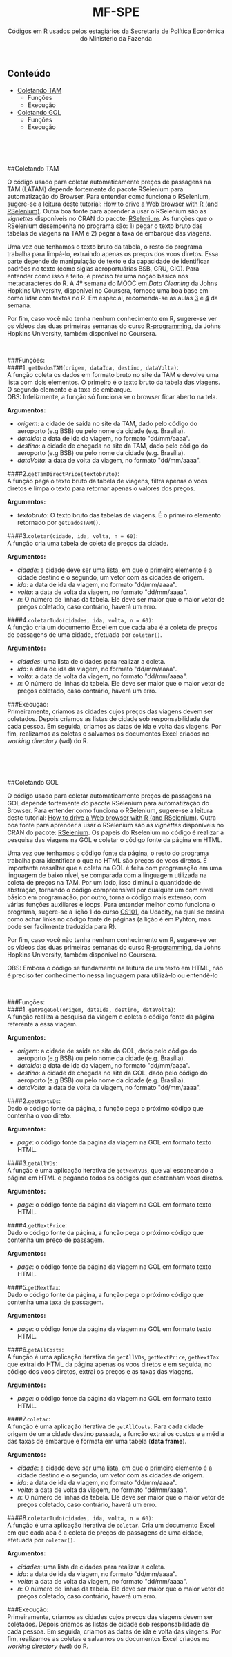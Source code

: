 <h1 align="center">MF-SPE</h1>
<p align="center">
  Códigos em R usados pelos estagiários da Secretaria de Política Econômica do Ministério da Fazenda
</p>
<br />

## Conteúdo

- [Coletando TAM](#coletando-tam)
  - Funções
  - Execução
- [Coletando GOL](#coletando-gol)
  - Funções
  - Execução

<br />
<br />
<br />

##Coletando TAM

O código usado para coletar automaticamente preços de passagens na TAM (LATAM) depende fortemente do pacote RSelenium para automatização do Browser. Para entender como funciona o RSelenium, sugere-se a leitura deste tutorial: [How to drive a Web browser with R (and RSelenium)][1]. Outra boa fonte para aprender a usar o RSelenium são as *vignettes* disponíveis no CRAN do pacote: [RSelenium][2]. As funções que o RSelenium desempenha no programa são: 1) pegar o texto bruto das tabelas de viagens na TAM e 2) pegar a taxa de embarque das viagens.  
  
Uma vez que tenhamos o texto bruto da tabela, o resto do programa trabalha para limpá-lo, extraindo apenas os preços dos voos diretos. Essa parte depende de manipulação de texto e da capacidade de identificar padrões no texto (como siglas aeroportuárias BSB, GRU, GIG). Para entender como isso é feito, é preciso ter uma noção básica nos metacaracteres do R. A 4º semana do MOOC em *Data Cleaning* da Johns Hopkins University, disponível no Coursera, fornece uma boa base em como lidar com textos no R. Em especial, recomenda-se as aulas [3][3] e [4][4] da semana.  
  
Por fim, caso você não tenha nenhum conhecimento em R, sugere-se ver os vídeos das duas primeiras semanas do curso [R-programming][5], da Johns Hopkins University, também disponível no Coursera.

[1]: http://www.computerworld.com/article/2971265/application-development/how-to-drive-a-web-browser-with-r-and-rselenium.html
[2]: https://cran.rstudio.com/web/packages/RSelenium/
[3]: https://d3c33hcgiwev3.cloudfront.net/_b3fbe6648dadbb7be034ad5fb60fe438_04_02_regularExpressions.pdf?Expires=1463788800&Signature=OfL0JyB~mg6lY~wujE3ZCVGHZ2ubjLPFs8-aSSCgOy9M8~6I9LRVhvd-wUibfCJvJY-b6dJDOa5lGtJLCqMY62Z43dffRDv1vwTk-Xwc6XBr29Kc~tEhVECz7kfJPj5AUX6ByOW~Tm2JpSsRj~io~ohfp80EYt7cJKAhzpGAIaE_&Key-Pair-Id=APKAJLTNE6QMUY6HBC5A
[4]: https://d3c33hcgiwev3.cloudfront.net/_e8959793d0eb07f2390ff487700daf5f_04_03_regularExpressionsII.pdf?Expires=1463788800&Signature=Cl-JQ3u-93Spipah1Spjvy1TuhXdw-OE9uTABIlYXOpJGsVNtlmK7RIae0xD2GpWTgrMB2qM64oHxfoDnTI0e73mKsyEeamd4yBxOH91~0445bZOqjhTNmrBiX~DmqQYyTMqJ0q1MNop0MjCrAz89M1jnMupHeX3JcWjcKL06x4_&Key-Pair-Id=APKAJLTNE6QMUY6HBC5A
[5]: https://www.coursera.org/learn/r-programming/home/welcome
  
<br />

###Funções:  
####1. `getDadosTAM(origem, dataIda, destino, dataVolta)`:  
A função coleta os dados em formato bruto no site da TAM e devolve uma lista com dois elementos.
O primeiro é o texto bruto da tabela das viagens. O segundo elemento é a taxa de embarque.  
OBS: Infelizmente, a função só funciona se o browser ficar aberto na tela.  
  
**Argumentos:**  
  * *origem*: a cidade de saída no site da TAM, dado pelo código do aeroporto (e.g BSB) ou pelo nome da cidade (e.g. Brasília).  
  * *dataIda*: a data de ida da viagem, no formato "dd/mm/aaaa".  
  * *destino*: a cidade de chegada no site da TAM, dado pelo código do aeroporto (e.g BSB) ou pelo nome da cidade (e.g. Brasília).  
  * *dataVolta*: a data de volta da viagem, no formato "dd/mm/aaaa".  
  
####2.`getTamDirectPrice(textobruto)`:  
A função pega o texto bruto da tabela de viagens, filtra apenas o voos diretos e limpa o texto para retornar apenas o valores dos preços.  
  
**Argumentos:**  
  * *textobruto*: O texto bruto das tabelas de viagens. É o primeiro elemento retornado por `getDadosTAM()`.  
  
####3.`coletar(cidade, ida, volta, n = 60)`:   
A função cria uma tabela de coleta de preços da cidade.  
  
**Argumentos:**  
  * *cidade*: a cidade deve ser uma lista, em que o primeiro elemento é a cidade destino e o segundo, um vetor com as cidades de origem.  
  * *ida*: a data de ida da viagem, no formato "dd/mm/aaaa".  
  * *volta*: a data de volta da viagem, no formato "dd/mm/aaaa".  
  * *n*: O número de linhas da tabela. Ele deve ser maior que o maior vetor de preços coletado, caso contrário, haverá um erro.   
  
####4.`coletarTudo(cidades, ida, volta, n = 60)`:   
A função cria um documento Excel em que cada aba é a coleta de preços de passagens de uma cidade, efetuada por `coletar()`.  
  
**Argumentos:**  
  * *cidades*: uma lista de cidades para realizar a coleta.  
  * *ida*: a data de ida da viagem, no formato "dd/mm/aaaa".  
  * *volta*: a data de volta da viagem, no formato "dd/mm/aaaa".  
  * *n*: O número de linhas da tabela. Ele deve ser maior que o maior vetor de preços coletado, caso contrário, haverá um erro.  
  
###Execução:   
Primeiramente, criamos as cidades cujos preços das viagens devem ser coletados.
Depois criamos as listas de cidade sob responsabilidade de cada pessoa. Em seguida, criamos as datas de ida e volta das viagens.
Por fim, realizamos as coletas e salvamos os documentos Excel criados no *working directory* (wd) do R.

<br />
<br />
<br />

##Coletando GOL

O código usado para coletar automaticamente preços de passagens na GOL depende fortemente do pacote RSelenium para automatização do Browser. Para entender como funciona o RSelenium, sugere-se a leitura deste tutorial: [How to drive a Web browser with R (and RSelenium)][1]. Outra boa fonte para aprender a usar o RSelenium são as *vignettes* disponíveis no CRAN do pacote: [RSelenium][2].  Os papeis do Rselenium no código é realizar a pesquisa das viagens na GOL e coletar o código fonte da página em HTML.  
  
Uma vez que tenhamos o código fonte da página, o resto do programa trabalha para identificar o que no HTML são preços de voos diretos. É importante ressaltar que a coleta na GOL é feita com programação em uma linguagem de baixo nível, se comparada com a linguagem utilizada na coleta de preços na TAM. Por um lado, isso diminui a quantidade de abstração, tornando o código compreensível por qualquer um com nível básico em programação, por outro, torna o código mais extenso, com várias funções auxiliares e loops. Para entender melhor como funciona o programa, sugere-se a lição 1 do curso [CS101][6], da Udacity, na qual se ensina como achar links no código fonte de páginas (a lição é em Pyhton, mas pode ser facilmente traduzida para R).
  
Por fim, caso você não tenha nenhum conhecimento em R, sugere-se ver os vídeos das duas primeiras semanas do curso [R-programming][5], da Johns Hopkins University, também disponível no Coursera.  
  
OBS: Embora o código se fundamente na leitura de um texto em HTML, não é preciso ter conhecimento nessa linguagem para utilizá-lo ou entendê-lo

[6]: https://classroom.udacity.com/courses/cs101

<br />

###Funções:  
####1. `getPageGol(origem, dataIda, destino, dataVolta)`:  
A função realiza a pesquisa da viagem e coleta o código fonte da página referente a essa viagem.  
  
**Argumentos:**  
  * *origem*: a cidade de saída no site da GOL, dado pelo código do aeroporto (e.g BSB) ou pelo nome da cidade (e.g. Brasília).  
  * *dataIda*: a data de ida da viagem, no formato "dd/mm/aaaa".  
  * *destino*: a cidade de chegada no site da GOL, dado pelo código do aeroporto (e.g BSB) ou pelo nome da cidade (e.g. Brasília).  
  * *dataVolta*: a data de volta da viagem, no formato "dd/mm/aaaa".  
  

####2.`getNextVDs`:  
Dado o código fonte da página, a função pega o próximo código que contenha o voo direto.  
  
**Argumentos:**  
  * *page*: o código fonte da página da viagem na GOL em formato texto HTML.  
  

####3.`getAllVDs`:  
A função é uma aplicação iterativa de `getNextVDs`, que vai escaneando a página em HTML e pegando todos os códigos que contenham voos diretos.  
  
**Argumentos:**  
  * *page*: o código fonte da página da viagem na GOL em formato texto HTML.  
  

####4.`getNextPrice`:  
Dado o código fonte da página, a função pega o próximo código que contenha um preço de passagem.  
  
**Argumentos:**  
  * *page*: o código fonte da página da viagem na GOL em formato texto HTML.  
  

####5.`getNextTax`:  
Dado o código fonte da página, a função pega o próximo código que contenha uma taxa de passagem.  
  
**Argumentos:**  
  * *page*: o código fonte da página da viagem na GOL em formato texto HTML.  
  

####6.`getAllCosts`:  
A função é uma aplicação iterativa de `getAllVDs`, `getNextPrice`, `getNextTax` que extrai do HTML da página apenas os voos diretos e em seguida, no código dos voos diretos, extrai os preços e as taxas das viagens.  
  
**Argumentos:**  
  * *page*: o código fonte da página da viagem na GOL em formato texto HTML.  
  

####7.`coletar`:  
A função é uma aplicação iterativa de `getAllCosts`. Para cada cidade origem de uma cidade destino passada, a função extrai os custos e a média das taxas de embarque e formata em uma tabela (**data frame**).  
  
**Argumentos:**  
  * *cidade*: a cidade deve ser uma lista, em que o primeiro elemento é a cidade destino e o segundo, um vetor com as cidades de origem.  
  * *ida*: a data de ida da viagem, no formato "dd/mm/aaaa".  
  * *volta*: a data de volta da viagem, no formato "dd/mm/aaaa".  
  * *n*: O número de linhas da tabela. Ele deve ser maior que o maior vetor de preços coletado, caso contrário, haverá um erro.  
  

####8.`coletarTudo(cidades, ida, volta, n = 60)`:   
A função é uma aplicação iterativa de `coletar`. Cria um documento Excel em que cada aba é a coleta de preços de passagens de uma cidade, efetuada por `coletar()`.  
  
**Argumentos:**  
  * *cidades*: uma lista de cidades para realizar a coleta.  
  * *ida*: a data de ida da viagem, no formato "dd/mm/aaaa".  
  * *volta*: a data de volta da viagem, no formato "dd/mm/aaaa".  
  * *n*: O número de linhas da tabela. Ele deve ser maior que o maior vetor de preços coletado, caso contrário, haverá um erro.  
  

###Execução:   
Primeiramente, criamos as cidades cujos preços das viagens devem ser coletados.
Depois criamos as listas de cidade sob responsabilidade de cada pessoa. Em seguida, criamos as datas de ida e volta das viagens.
Por fim, realizamos as coletas e salvamos os documentos Excel criados no *working directory* (wd) do R.

<br />
<br />
<br />



  


